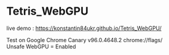 # Tetris_WebGPU

live demo : https://konstantin84ukr.github.io/Tetris_WebGPU/


Test on Google Chrome Canary  v96.0.4648.2
chrome://flags/  
Unsafe WebGPU  = Enabled

